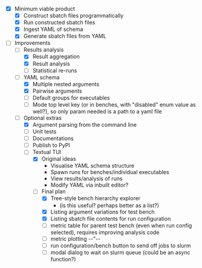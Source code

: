 - [x] Minimum viable product
  - [x] Construct sbatch files programmatically
  - [x] Run constructed sbatch files
  - [x] Ingest YAML of schema
  - [x] Generate sbatch files from YAML
- [ ] Improvements
  - [ ] Results analysis
    - [x] Result aggregation
    - [x] Result analysis
    - [ ] Statistical re-runs
  - [ ] YAML schema
    - [x] Multiple nested arguments
    - [x] Pairwise arguments
    - [ ] Default groups for executables
    - [ ] Mode top level key (or in benches, with "disabled" enum value as well?), so only param needed is a path to a yaml file
  - [ ] Optional extras
    - [x] Argument parsing from the command line
    - [ ] Unit tests
    - [ ] Documentations
    - [ ] Publish to PyPI
    - [ ] Textual TUI
      - [x] Original ideas
        - Visualise YAML schema structure
        - Spawn runs for benches/individual executables
        - View results/analysis of runs
        - Modify YAML via inbuilt editor?
      - [ ] Final plan
        - [x] Tree-style bench hierarchy explorer
          - (is this useful? perhaps better as a list?)
        - [x] Listing argument variations for test bench
        - [x] Listing sbatch file contents for run configuration
        - [ ] metric table for parent test bench (even when run config selected), requires improving analysis code
        - [ ] metric plotting --"--
        - [ ] run configuration/bench button to send off jobs to slurm
        - [ ] modal dialog to wait on slurm queue (could be an async function?)
